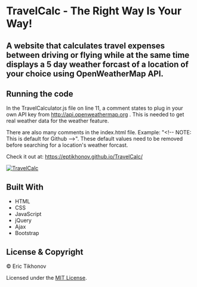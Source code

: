 # TravelCalc - The Right Way Is Your Way!
A website that calculates travel expenses between driving or flying while at the same time displays a 5 day weather forcast of a location of your choice using OpenWeatherMap API.
---
## Running the code
In the TravelCalculator.js file on line 11, a comment states to plug in your own API key from http://api.openweathermap.org . This is needed to get real weather data for the weather feature.

There are also many comments in the index.html file. Example: "\<!-- NOTE: This is default for Github -->"\. These default values need to be removed before searching for a location's weather forcast.

Check it out at: https://eptikhonov.github.io/TravelCalc/

<a href="#"><img src="https://i.imgflip.com/2aijep.gif" title="TravelCalc"/></a>

## Built With
* HTML
* CSS
* JavaScript
* jQuery
* Ajax
* Bootstrap

## License & Copyright

© Eric Tikhonov

Licensed under the [MIT License](LICENSE).
